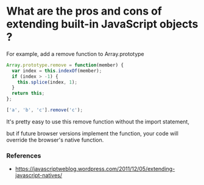 # What are the pros and cons of extending built-in JavaScript objects ?

For example, add a remove function to Array.prototype
```js
Array.prototype.remove = function(member) {
  var index = this.indexOf(member);
  if (index > -1) {
    this.splice(index, 1);
  }
  return this;
};

['a', 'b', 'c'].remove('c');
```
It's pretty easy to use this remove function without the import statement,

but if future browser versions implement the function, your code will override the browser's native function.

### References
 - https://javascriptweblog.wordpress.com/2011/12/05/extending-javascript-natives/

